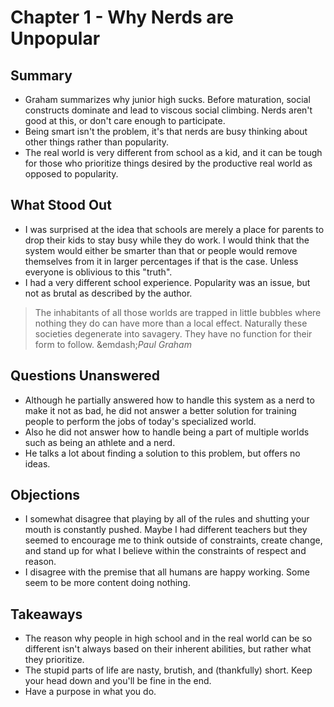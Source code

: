 # Chapter 1 - Why Nerds are Unpopular

## Summary
  
* Graham summarizes why junior high sucks. Before maturation, social constructs dominate and lead to viscous social climbing. Nerds aren't good at this, or don't care enough to participate.
* Being smart isn't the problem, it's that nerds are busy thinking about other things rather than popularity.
* The real world is very different from school as a kid, and it can be tough for those who prioritize things desired by the productive real world as opposed to popularity.

## What Stood Out

* I was surprised at the idea that schools are merely a place for parents to drop their kids to stay busy while they do work. I would think that the system would either be smarter than that or people would remove themselves from it in larger percentages if that is the case. Unless everyone is oblivious to this "truth".
* I had a very different school experience. Popularity was an issue, but not as brutal as described by the author.

> The inhabitants of all those worlds are trapped in little bubbles where nothing they do can have more than a local effect. Naturally these societies degenerate into savagery. They have no function for their form to follow. &emdash;_Paul Graham_

## Questions Unanswered

* Although he partially answered how to handle this system as a nerd to make it not as bad, he did not answer a better solution for training people to perform the jobs of today's specialized world. 
* Also he did not answer how to handle being a part of multiple worlds such as being an athlete and a nerd.
* He talks a lot about finding a solution to this problem, but offers no ideas.

## Objections

* I somewhat disagree that playing by all of the rules and shutting your mouth is constantly pushed. Maybe I had different teachers but they seemed to encourage me to think outside of constraints, create change, and stand up for what I believe within the constraints of respect and reason.
* I disagree with the premise that all humans are happy working. Some seem to be more content doing nothing.

## Takeaways

* The reason why people in high school and in the real world can be so different isn't always based on their inherent abilities, but rather what they prioritize.
* The stupid parts of life are nasty, brutish, and (thankfully) short. Keep your head down and you'll be fine in the end.
* Have a purpose in what you do.
